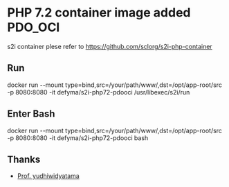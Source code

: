 PHP 7.2 container image added PDO_OCI
================

s2i container plese refer to https://github.com/sclorg/s2i-php-container

Run
---
docker run --mount type=bind,src=/your/path/www/,dst=/opt/app-root/src -p 8080:8080 -it defyma/s2i-php72-pdooci /usr/libexec/s2i/run

Enter Bash
-----
docker run --mount type=bind,src=/your/path/www/,dst=/opt/app-root/src -p 8080:8080 -it defyma/s2i-php72-pdooci bash

Thanks
-----
- [Prof. yudhiwidyatama]( https://github.com/yudhiwidyatama/ )
